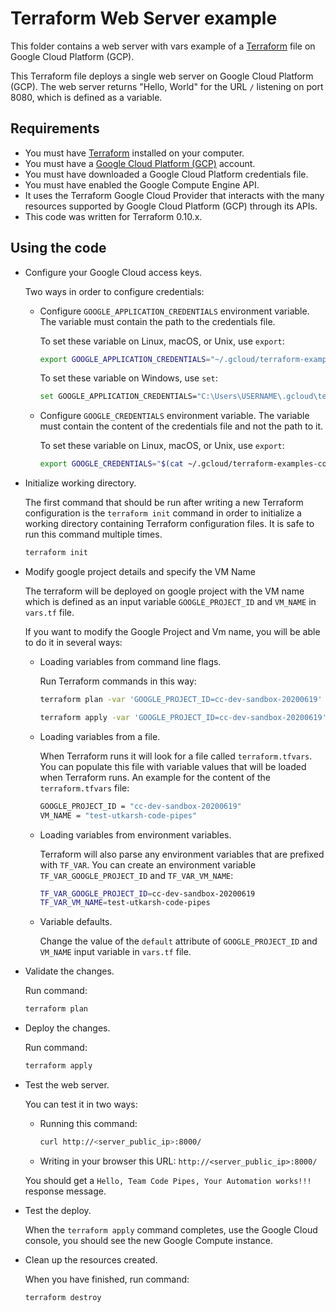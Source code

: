 # Terraform Web Server example

This folder contains a web server with vars example of a [Terraform](https://www.terraform.io/) file on Google Cloud Platform (GCP).

This Terraform file deploys a single web server on Google Cloud Platform (GCP). The web server returns "Hello, World" for the URL `/` listening on port 8080, which is defined as a variable.

## Requirements

* You must have [Terraform](https://www.terraform.io/) installed on your computer.
* You must have a [Google Cloud Platform (GCP)](https://cloud.google.com/) account.
* You must have downloaded a Google Cloud Platform credentials file.
* You must have enabled the Google Compute Engine API.
* It uses the Terraform Google Cloud Provider that interacts with the many resources supported by Google Cloud Platform (GCP) through its APIs.
* This code was written for Terraform 0.10.x.

## Using the code

* Configure your Google Cloud access keys.

  Two ways in order to configure credentials:

  * Configure `GOOGLE_APPLICATION_CREDENTIALS` environment variable. The variable must contain the path to the credentials file.

    To set these variable on Linux, macOS, or Unix, use `export`:

    ```bash
    export GOOGLE_APPLICATION_CREDENTIALS="~/.gcloud/terraform-examples-code.json"
    ```

    To set these variable on Windows, use `set`:

    ```bash
    set GOOGLE_APPLICATION_CREDENTIALS="C:\Users\USERNAME\.gcloud\terraform-examples-code.json"
    ```

  * Configure `GOOGLE_CREDENTIALS` environment variable. The variable must contain the content of the credentials file and not the path to it.

    To set these variable on Linux, macOS, or Unix, use `export`:

    ```bash
    export GOOGLE_CREDENTIALS="$(cat ~/.gcloud/terraform-examples-code.json)"
    ```

* Initialize working directory.

  The first command that should be run after writing a new Terraform configuration is the `terraform init` command in order to initialize a working directory containing Terraform configuration files. It is safe to run this command multiple times.

  ```bash
  terraform init
  ```

* Modify google project details and specify the VM Name

  The terraform will be deployed on google project with the VM name which is defined as an input variable `GOOGLE_PROJECT_ID` and `VM_NAME`  in `vars.tf` file.

  If you want to modify the Google Project and Vm name,  you will be able to do it in several ways:

  * Loading variables from command line flags.

    Run Terraform commands in this way:

    ```bash
    terraform plan -var 'GOOGLE_PROJECT_ID=cc-dev-sandbox-20200619'
    ```

    ```bash
    terraform apply -var 'GOOGLE_PROJECT_ID=cc-dev-sandbox-20200619'
    ```

  * Loading variables from a file.

    When Terraform runs it will look for a file called `terraform.tfvars`. You can populate this file with variable values that will be loaded when Terraform runs. An example for the content of the `terraform.tfvars` file:

    ```bash
    GOOGLE_PROJECT_ID = "cc-dev-sandbox-20200619"
    VM_NAME = "test-utkarsh-code-pipes"
    ```

  * Loading variables from environment variables.

    Terraform will also parse any environment variables that are prefixed with `TF_VAR`. You can create an environment variable `TF_VAR_GOOGLE_PROJECT_ID` and `TF_VAR_VM_NAME`:

    ```bash
    TF_VAR_GOOGLE_PROJECT_ID=cc-dev-sandbox-20200619
    TF_VAR_VM_NAME=test-utkarsh-code-pipes
    ```

  * Variable defaults.

    Change the value of the `default` attribute of `GOOGLE_PROJECT_ID` and `VM_NAME`  input variable in `vars.tf` file.

* Validate the changes.

  Run command:

  ```bash
  terraform plan
  ```

* Deploy the changes.

  Run command:

  ```bash
  terraform apply
  ```

* Test the web server.

   You can test it in two ways:
  
  * Running this command:

    ```bash
    curl http://<server_public_ip>:8000/
    ```

  * Writing in your browser this URL: `http://<server_public_ip>:8000/`

  You should get a `Hello, Team Code Pipes, Your Automation works!!!` response message.

* Test the deploy.

  When the `terraform apply` command completes, use the Google Cloud console, you should see the new Google Compute instance.

* Clean up the resources created.

  When you have finished, run command:

  ```bash
  terraform destroy
  ```

